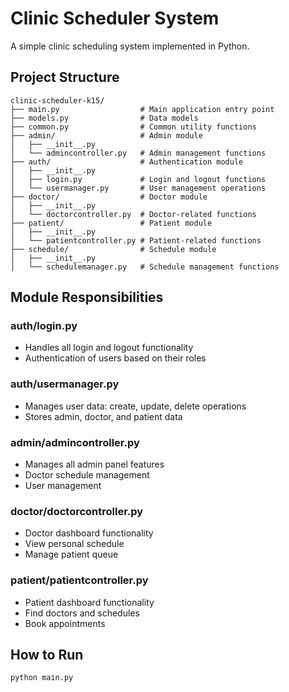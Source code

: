 # Clinic Scheduler System

A simple clinic scheduling system implemented in Python.

## Project Structure

```
clinic-scheduler-k15/
├── main.py                  # Main application entry point
├── models.py                # Data models
├── common.py                # Common utility functions
├── admin/                   # Admin module
│   ├── __init__.py
│   └── admincontroller.py   # Admin management functions
├── auth/                    # Authentication module
│   ├── __init__.py
│   ├── login.py             # Login and logout functions
│   └── usermanager.py       # User management operations
├── doctor/                  # Doctor module
│   ├── __init__.py
│   └── doctorcontroller.py  # Doctor-related functions
├── patient/                 # Patient module
│   ├── __init__.py
│   └── patientcontroller.py # Patient-related functions
├── schedule/                # Schedule module
│   ├── __init__.py
│   └── schedulemanager.py   # Schedule management functions
```

## Module Responsibilities

### auth/login.py
- Handles all login and logout functionality
- Authentication of users based on their roles

### auth/usermanager.py
- Manages user data: create, update, delete operations
- Stores admin, doctor, and patient data

### admin/admincontroller.py
- Manages all admin panel features
- Doctor schedule management
- User management

### doctor/doctorcontroller.py
- Doctor dashboard functionality
- View personal schedule
- Manage patient queue

### patient/patientcontroller.py
- Patient dashboard functionality
- Find doctors and schedules
- Book appointments

## How to Run

```
python main.py
```

